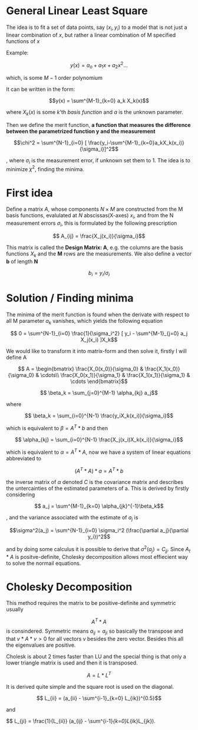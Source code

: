 # General Linear Least Square

The idea is to fit a set of data points, say $(x_i,y_i)$ to a model that is not just a linear combination of $x$, but rather a linear combination of M specified functions of $x$

Example:

$$y(x) = a_o+a_1x+a_2x^2...$$

which, is some $M-1$ order polynomium

It can be written in the form:

$$y(x) = \sum^{M-1}_{k=0} a_k X_k(x)$$

where $X_k(x)$ is some $k$'th *basis function* and $a$ is the unknown parameter. 

Then we define the merit function, **a function that  measures the difference between the parametrized function y and the measurement**

$$\chi^2 = \sum^{N-1}_{i=0} [ \frac{y_i-\sum^{M-1}_{k=0}a_kX_k(x_i)}{\sigma_i}]^2$$

, where $\sigma_i$ is the measurement error, if unknown set them to 1. The idea is to minimize $\chi^2$, finding the minima. 

# First idea

Define a matrix $A$, whose components $N \times M$ are constructed from the M basis functions, evalulated at $N$ abscissas(X-axes) $x_i$, and from the N measurement errors $\sigma_i$, this is formulated by the following prescription

$$ A_{ij} = \frac{X_j(x_i)}{\sigma_i}$$

This matrix is called the **Design Matrix: A**, e.g. the columns are the basis functions $X_k$ and the **M** rows are the measurements. We also define a vector **b** of length **N** 

$$ b_i = y_i/\sigma_i$$

# Solution / Finding minima

The minima of the merit function is found when the derivate with respect to all M parameter $a_k$ vanishes, which yields the following equation

$$ 0 = \sum^{N-1}_{i=0} \frac{1}{\sigma_i^2} [ y_i - \sum^{M-1}_{j=0} a_j X_j(x_i) ]X_k$$

We would like to transform it into matrix-form and then solve it, firstly I will define A

$$ A = \begin{bmatrix}
\frac{X_0(x_0)}{\sigma_0} & \frac{X_1(x_0)}{\sigma_0} & \cdots\\
\frac{X_0(x_1)}{\sigma_1} & \frac{X_1(x_1)}{\sigma_1} & \cdots
\end{bmatrix}$$

$$ \beta_k = \sum_{j=0}^{M-1} \alpha_{kj} a_j$$

where

$$ \beta_k = \sum_{i=0}^{N-1} \frac{y_iX_k(x_i)}{\sigma_i}$$

which is equivalent to $\beta = A^T * b$ and then

$$ \alpha_{kj} = \sum_{i=0}^{N-1} \frac{X_j(x_i)X_k(x_i)}{\sigma_i}$$

which is equivalent to $\alpha = A^T * A$, now we have a system of linear equations abbreviated to

$$ (A^T*A)*a=A^T * b$$

the inverse matrix of $\alpha$ denoted $C$ is the covariance matrix and describes the untercainties of the estimated parameters of a. This is derived by firstly considering

$$ a_j = \sum^{M-1}_{k=0} \alpha_{jk}^{-1}\beta_k$$

, and the variance associated with the estimate of $a_j$ is

$$\sigma^2(a_j) = \sum^{N-1}_{i=0} \sigma_i^2 (\frac{\partial a_j}{\partial y_i})^2$$

and by doing some calculus it is possible to derive that $\sigma^2(a_j) = C_{jj}$. Since $A_t * A$ is positve-definite, Cholesky decomposition allows most effiecient way to solve the normail equations. 

# Cholesky Decomposition

This method requires the matrix to be positive-definite and symmetric usually 

$$ A^T*A $$
is consindered. Symmetric means $a_{ij} = a_{ji}$ so basically the transpose and that $v * A * v > 0$ for all vectors v besides the zero vector. Besides this all the eigenvalues are positive.

Cholesk is about 2 times faster than LU and the special thing is that only a lower triangle matrix is used and then it is transposed.

$$ A = L*L^T$$

It is derived quite simple and the square root is used on the diagonal.

$$ L_{ii} = (a_{ii} - \sum^{i-1}_{k=0} L_{ik})^{0.5}$$

and

$$ L_{ji} = \frac{1}{L_{ii}} (a_{ij} - \sum^{i-1}_{k=0}L_{ik}L_{jk}).